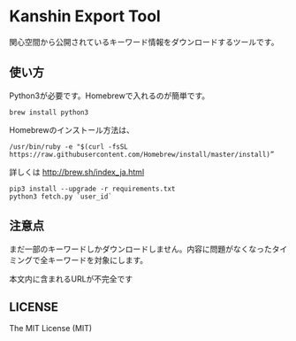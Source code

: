 # Kanshin Export Tool

関心空間から公開されているキーワード情報をダウンロードするツールです。

## 使い方

Python3が必要です。Homebrewで入れるのが簡単です。
```
brew install python3
```

Homebrewのインストール方法は、
```
/usr/bin/ruby -e "$(curl -fsSL https://raw.githubusercontent.com/Homebrew/install/master/install)”
```
詳しくは http://brew.sh/index_ja.html


```
pip3 install --upgrade -r requirements.txt
python3 fetch.py `user_id`
```

## 注意点
まだ一部のキーワードしかダウンロードしません。内容に問題がなくなったタイミングで全キーワードを対象にします。

本文内に含まれるURLが不完全です

## LICENSE

The MIT License (MIT)
